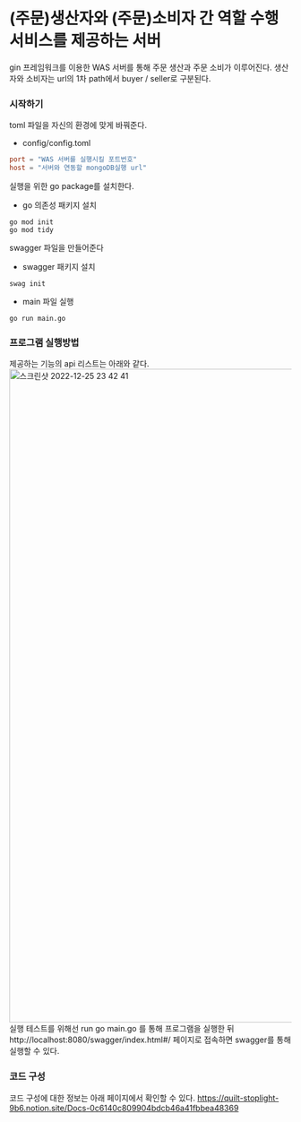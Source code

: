 # (주문)생산자와 (주문)소비자 간 역할 수행 서비스를 제공하는 서버
gin 프레임워크를 이용한 WAS 서버를 통해 주문 생산과 주문 소비가 이루어진다.
생산자와 소비자는 url의 1차 path에서 buyer / seller로 구분된다.

### 시작하기

toml 파일을 자신의 환경에 맞게 바꿔준다.
*  config/config.toml
  ```toml
  port = "WAS 서버를 실행시킬 포트번호"
  host = "서버와 연동할 mongoDB실행 url"
  ```

실행을 위한 go package를 설치한다.
*  go 의존성 패키지 설치
  ```shell
  go mod init
  go mod tidy
  ```
  
swagger 파일을 만들어준다
*  swagger 패키지 설치
  ```shell
  swag init
  ```
  
*  main 파일 실행
  ```shell
  go run main.go
  ```
  
### 프로그램 실행방법
제공하는 기능의 api 리스트는 아래와 같다.
<img width="1167" alt="스크린샷 2022-12-25 23 42 41" src="https://user-images.githubusercontent.com/100397903/209472370-88fcbb61-aa57-4a87-acf4-131b40265b5f.png">
실행 테스트를 위해선 run go main.go 를 통해 프로그램을 실행한 뒤
http://localhost:8080/swagger/index.html#/ 페이지로 접속하면 swagger를 통해 실행할 수 있다.

### 코드 구성
코드 구성에 대한 정보는 아래 페이지에서 확인할 수 있다.
https://quilt-stoplight-9b6.notion.site/Docs-0c6140c809904bdcb46a41fbbea48369
